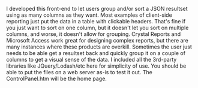 I developed this front-end to let users group and/or sort a JSON resultset using as many columns as they want. Most examples of client-side reporting just put the data in a table with clickable headers. That's fine if you just want to sort on one column, but it doesn't let you sort on multiple columns, and worse, it doesn't allow for grouping. Crystal Reports and Microsoft Access work great for designing complex reports, but there are many instances where these products are overkill. Sometimes the user just needs to be able get a resultset back and quickly group it on a couple of columns to get a visual sense of the data.
I included all the 3rd-party libraries like JQuery/Lodash/etc here for simplicity of use. You should be able to put the files on a web server as-is to test it out. The ControlPanel.htm will be the home page.
